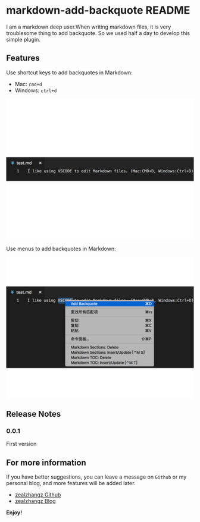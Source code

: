 # markdown-add-backquote README

I am a markdown deep user.When writing markdown files, it is very troublesome thing to add backquote. So we used half a day to develop this simple plugin.

## Features

Use shortcut keys to add backquotes in Markdown:

- Mac: `cmd+d`
- Windows: `ctrl+d`

![add-backquote](add-backquote.gif)

Use menus to add backquotes in Markdown:

![add-backquote-menu](add-backquote-menu.gif)

## Release Notes

### 0.0.1

First version

## For more information

If you have better suggestions, you can leave a message on `Github` or my personal blog, and more features will be added later.

* [zealzhangz Github](https://github.com/zealzhangz)
* [zealzhangz Blog](https://zhangaoo.com)

**Enjoy!**


